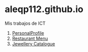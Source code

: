 # aleqp112.github.io
Mis trabajos de ICT
1. [PersonalProfile](PersonalProfile.html)
2. [Restaurant Menu](RestaurantMenuP.html)
3. [Jewellery Catalogue](JewelleryCataloqueP.html)
